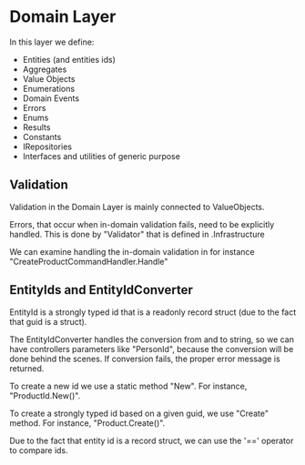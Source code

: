# Domain Layer

In this layer we define: 

- Entities (and entities ids)
- Aggregates
- Value Objects
- Enumerations
- Domain Events
- Errors
- Enums
- Results
- Constants
- IRepositories
- Interfaces and utilities of generic purpose

## Validation

Validation in the Domain Layer is mainly connected to ValueObjects. 

Errors, that occur when in-domain validation fails, need to be explicitly handled. This is done by "Validator" that is defined in .Infrastructure

We can examine handling the in-domain validation in for instance "CreateProductCommandHandler.Handle"

## EntityIds and EntityIdConverter

EntityId is a strongly typed id that is a readonly record struct (due to the fact that guid is a struct).

The EntityIdConverter handles the conversion from and to string, so we can have controllers parameters like "PersonId",
because the conversion will be done behind the scenes. If conversion fails, the proper error message is returned.

To create a new id we use a static method "New". For instance, "ProductId.New()".

To create a strongly typed id based on a given guid, we use "Create" method. For instance, "Product.Create()".

Due to the fact that entity id is a record struct, we can use the '==' operator to compare ids.